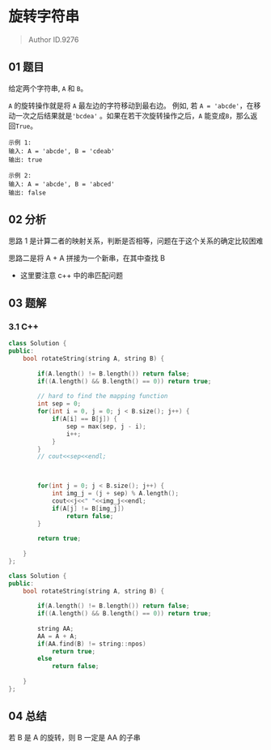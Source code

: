 # 旋转字符串
> Author ID.9276

## 01 题目

给定两个字符串, `A` 和 `B`。

`A` 的旋转操作就是将 `A` 最左边的字符移动到最右边。 例如, 若 `A = 'abcde'`，在移动一次之后结果就是`'bcdea'` 。如果在若干次旋转操作之后，`A` 能变成`B`，那么返回`True`。

```
示例 1:
输入: A = 'abcde', B = 'cdeab'
输出: true

示例 2:
输入: A = 'abcde', B = 'abced'
输出: false
```

## 02 分析

思路 1 是计算二者的映射关系，判断是否相等，问题在于这个关系的确定比较困难

思路二是将 A + A 拼接为一个新串，在其中查找 B

- 这里要注意 c++ 中的串匹配问题

## 03 题解

### 3.1 C++

```c++
class Solution {
public:
    bool rotateString(string A, string B) {
        
        if(A.length() != B.length()) return false;
        if((A.length() && B.length() == 0)) return true;
        
        // hard to find the mapping function
        int sep = 0;
        for(int i = 0, j = 0; j < B.size(); j++) {
            if(A[i] == B[j]) {
                sep = max(sep, j - i);
                i++;
            }
        }
        // cout<<sep<<endl;


        
        for(int j = 0; j < B.size(); j++) {
            int img_j = (j + sep) % A.length();
            cout<<j<<" "<<img_j<<endl;
            if(A[j] != B[img_j])
                return false;
        }
        
        return true;
        
    }
};
```

```c++
class Solution {
public:
    bool rotateString(string A, string B) {
        
        if(A.length() != B.length()) return false;
        if((A.length() && B.length() == 0)) return true;
        
        string AA;
        AA = A + A;
        if(AA.find(B) != string::npos)
            return true;
        else 
            return false;
        
    }
};
```

## 04 总结

若 B 是 A 的旋转，则 B 一定是 AA 的子串